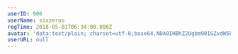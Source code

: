 ```yaml
---
userID: 906
userName: sixzeroo
regTime: 2018-05-01T06:34:00.000Z
avatar: 'data:text/plain; charset=utf-8;base64,NDA0IHBhZ2Ugbm90IGZvdW5kCg=='
userURL: null
---
```



